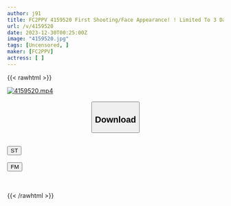 ```yaml
---
author: j91
title: FC2PPV 4159520 First Shooting/Face Appearance! ! Limited To 3 Days! ! The Real Face Of This Enchanting Beauty With A Cute Face Is A Perverted E-Cup Big Breasted Woman With A Strong Sexual Desire… She Bares Her Sexual Desire In Public Sex, Straddles A Man, And Cums In Screaming Pleasure! !
url: /v/4159520
date: 2023-12-30T00:25:00Z
image: "4159520.jpg"
tags: [Uncensored, ]
maker: [FC2PPV]
actress: [ ]
---
```



{{< rawhtml >}}

<div class="video" data-videoid="rgGblDVgvlIbPOk">
    <a href="javascript:;">
        <img src="/v/4159520/4159520.jpg" width="WIDTH" height="HEIGHT" alt="4159520.mp4" loading="lazy">
    </a>
</div>

<script type="text/javascript" src="https://j91.asia/asset/on-demand-st.js"></script>

<br>
  <link rel="stylesheet" href="https://j91.asia/asset/bs5.css">
  
  <center>
  <button class="btn btn-primary" type="button" data-bs-toggle="collapse" data-bs-target=".multi-collapse" aria-expanded="false" aria-controls="multiCollapseExample1 multiCollapseExample2"><h2>Download</h2></button></center>
</p>
<div class="row">
  <div class="col">
    <div class="collapse multi-collapse" id="multiCollapseExample1">
      <div class="card card-body">
	      	      <br>
<div class="buttons">  
<a href="https://streamtape.to/v/rgGblDVgvlIbPOk" target="_blank"><button class="btn-hover color-3"><i class="fa fa-download"></i> ST</button></a></div>
    </div>
  </div>
</div>
  <div class="col">
    <div class="collapse multi-collapse" id="multiCollapseExample2">
      <div class="card card-body">
	      <br>
<div class="buttons">
    <a href="https://filemoon.sx/d/19fxw4n5crrn" target="_blank"><button class="btn-hover color-8"><i class="fa fa-download"></i> FM</button></a></div>
<br><br>
      </div>
    </div>
  </div>
</div>

{{< /rawhtml >}}